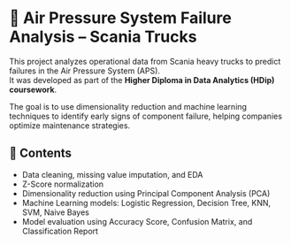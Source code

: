 # 🚛 Air Pressure System Failure Analysis – Scania Trucks

This project analyzes operational data from Scania heavy trucks to predict failures in the Air Pressure System (APS).  
It was developed as part of the **Higher Diploma in Data Analytics (HDip) coursework**.

The goal is to use dimensionality reduction and machine learning techniques to identify early signs of component failure, helping companies optimize maintenance strategies.

## 📁 Contents

- Data cleaning, missing value imputation, and EDA
- Z-Score normalization
- Dimensionality reduction using Principal Component Analysis (PCA)
- Machine Learning models: Logistic Regression, Decision Tree, KNN, SVM, Naive Bayes
- Model evaluation using Accuracy Score, Confusion Matrix, and Classification Report
